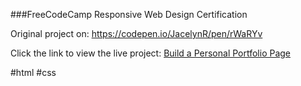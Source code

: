 ###FreeCodeCamp Responsive Web Design Certification

Original project on: https://codepen.io/JacelynR/pen/rWaRYv

Click the link to view the live project:
[Build a Personal Portfolio Page](https://jacelynr.github.io/personal-website/)

#html #css

